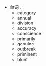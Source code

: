 - 单词：
	- category
	- annual
	- division
	- accuracy
	- conscience
	- primarily
	- genuine
	- outbreak
	- priminent
	- blunt